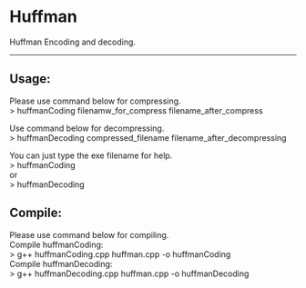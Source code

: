 # Huffman
Huffman Encoding and decoding.  

---

## Usage:
Please use command below for compressing.  
    \> huffmanCoding filenamw_for_compress filename_after_compress  

Use command below for decompressing.  
    \> huffmanDecoding compressed_filename filename_after_decompressing  

You can just type the exe filename for help.  
    \> huffmanCoding  
or  
    \> huffmanDecoding  
  
## Compile:  
Please use command below for compiling.  
Compile huffmanCoding:  
    \> g++ huffmanCoding.cpp huffman.cpp -o huffmanCoding  
Compile huffmanDecoding:  
    \> g++ huffmanDecoding.cpp huffman.cpp -o huffmanDecoding  
  
